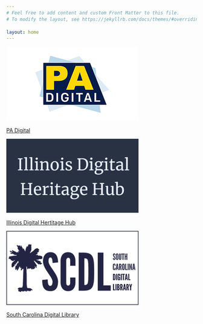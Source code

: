 ```yaml
---
# Feel free to add content and custom Front Matter to this file.
# To modify the layout, see https://jekyllrb.com/docs/themes/#overriding-theme-defaults

layout: home
---
```


<div class="box">
	<div class="box-link">
		<a href="/"><img src="/images/padigital.jpg"></a>
		<br/>
		<p class="btn"><a href="/">PA Digital</a></p>
	</div>
	<div class="box-link">
		<a href="/"><img src="/images/idhh.jpg"></a>
		<br/>
		<p class="btn"><a href="/">Illinois Digital Hertitage Hub</a></p>
	</div>
	<div class="box-link">
		<a href="/"><img src="/images/scdl.jpg"></a>
		<br/>
		<p class="btn"><a href="/">South Carolina Digital Library</a></p>
</div>